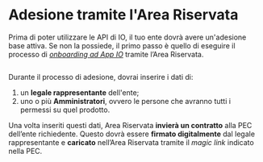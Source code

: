 # Adesione tramite l'Area Riservata

Prima di poter utilizzare le API di IO, il tuo ente dovrà avere un'adesione base attiva. Se non la possiede, il primo passo è quello di eseguire il processo di [_onboarding ad App IO_](https://selfcare.pagopa.it/onboarding/prod-io) tramite l’Area Riservata.

<figure><img src="https://lh4.googleusercontent.com/VR6-ub79B_7Nwos8XLW9QJirFnC7V5-eMRU6kmyA_wXwskfH8UEPB9c5NGAcCM3pPjjS1AKeJyBGnFF2BmKIcH9f6y0rdXnZgSnxrTyGNFGuJfqqBBT0DmguJ5C62S-PlUCUaTzTGVCmjrObHLewd4Zrl3C2fGkPr2cGjhU9dTYu3-KFkcem9nZc" alt=""><figcaption></figcaption></figure>

Durante il processo di adesione, dovrai inserire i dati di:

1. un **legale rappresentante** dell'ente;
2. uno o più **Amministratori**, ovvero le persone che avranno tutti i permessi su quel prodotto.

Una volta inseriti questi dati, Area Riservata **invierà un contratto** alla PEC dell’ente richiedente. Questo dovrà essere **firmato digitalmente** dal legale rappresentante e **caricato** nell’Area Riservata tramite il _magic link_ indicato nella PEC.
